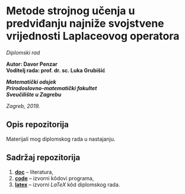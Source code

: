 # Metode strojnog učenja u predviđanju najniže svojstvene vrijednosti Laplaceovog operatora

*Diplomski rad*

**Autor: Davor Penzar** <br>
**Voditelj rada: prof. dr. sc. Luka Grubišić**

***Matematički odsjek*** <br>
***Prirodoslovno-matematički fakultet*** <br>
***Sveučilište u Zagrebu***

*Zagreb, 2019.*

## Opis repozitorija

Materijali mog diplomskog rada u nastajanju.

## Sadržaj repozitorija

1.  [**doc**](doc/) &ndash; literatura,
2.  [**code**](code/) &ndash; izvorni k&ocirc;dovi programa,
3.  [**latex**](latex/) &ndash; izvorni *LaTeX* k&ocirc;d diplomskog rada.
